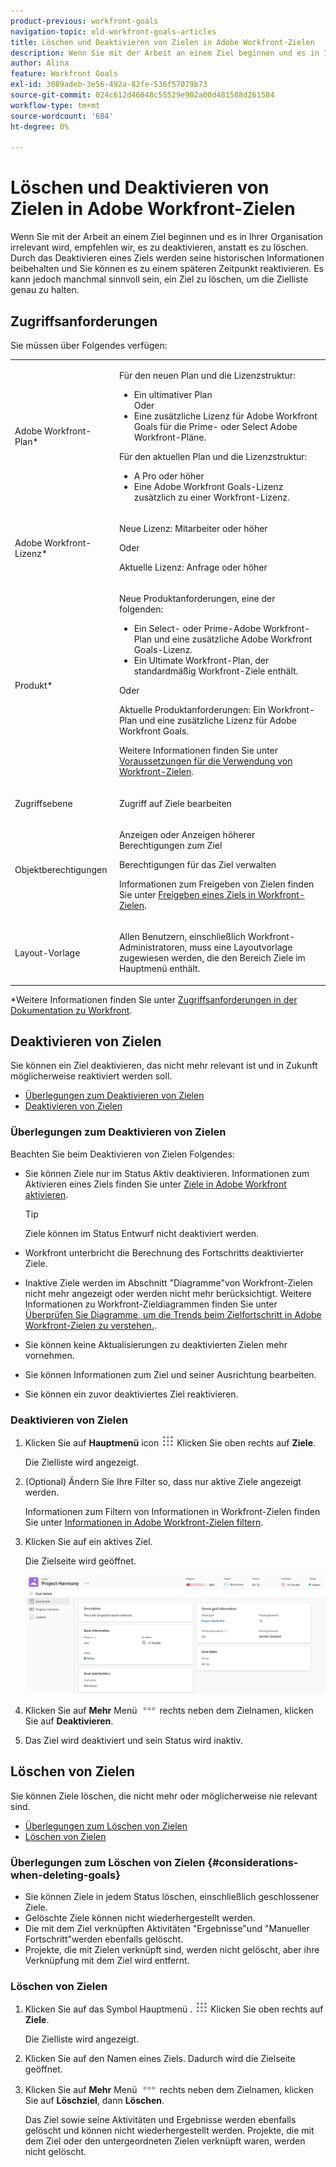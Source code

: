 ```yaml
---
product-previous: workfront-goals
navigation-topic: old-workfront-goals-articles
title: Löschen und Deaktivieren von Zielen in Adobe Workfront-Zielen
description: Wenn Sie mit der Arbeit an einem Ziel beginnen und es in Ihrer Organisation irrelevant wird, empfehlen wir, es zu deaktivieren, anstatt es zu löschen. Durch das Deaktivieren eines Ziels werden seine historischen Informationen beibehalten und Sie können es zu einem späteren Zeitpunkt reaktivieren. Es kann jedoch manchmal sinnvoll sein, ein Ziel zu löschen, um die Zielliste genau zu halten.
author: Alina
feature: Workfront Goals
exl-id: 3089adeb-3e56-492a-82fe-536f57079b73
source-git-commit: 024c612d46848c55529e902a00d481588d261584
workflow-type: tm+mt
source-wordcount: '684'
ht-degree: 0%

---
```


# Löschen und Deaktivieren von Zielen in Adobe Workfront-Zielen

Wenn Sie mit der Arbeit an einem Ziel beginnen und es in Ihrer Organisation irrelevant wird, empfehlen wir, es zu deaktivieren, anstatt es zu löschen. Durch das Deaktivieren eines Ziels werden seine historischen Informationen beibehalten und Sie können es zu einem späteren Zeitpunkt reaktivieren. Es kann jedoch manchmal sinnvoll sein, ein Ziel zu löschen, um die Zielliste genau zu halten.

## Zugriffsanforderungen

Sie müssen über Folgendes verfügen:

<table style="table-layout:auto">
<col>
</col>
<col>
</col>
<tbody>
 <tr> 
   <td role="rowheader">Adobe Workfront-Plan*</td> 
   <td> 
   <p>Für den neuen Plan und die Lizenzstruktur:
  <ul><li>Ein ultimativer Plan </li>
  Oder
  <li>Eine zusätzliche Lizenz für Adobe Workfront Goals für die Prime- oder Select Adobe Workfront-Pläne. </li></ul> </p>
<p>Für den aktuellen Plan und die Lizenzstruktur: 
<ul><li> A Pro oder höher </li>
  <li>Eine Adobe Workfront Goals-Lizenz zusätzlich zu einer Workfront-Lizenz.</li></ul></p>
   </td> 
  </tr>
 <tr>
 <td role="rowheader">Adobe Workfront-Lizenz*</td>
 <td>
 <p>Neue Lizenz: Mitarbeiter oder höher</p>
 Oder
 <p>Aktuelle Lizenz: Anfrage oder höher</p> </td>
 </tr>
 <tr>
 <td role="rowheader">Produkt*</td>
 <td>
 <p> Neue Produktanforderungen, eine der folgenden: </p>
<ul>
<li>Ein Select- oder Prime-Adobe Workfront-Plan und eine zusätzliche Adobe Workfront Goals-Lizenz.</li>
<li>Ein Ultimate Workfront-Plan, der standardmäßig Workfront-Ziele enthält. </li></ul>
 <p>Oder</p>
 <p>Aktuelle Produktanforderungen: Ein Workfront-Plan und eine zusätzliche Lizenz für Adobe Workfront Goals. </p> <p>Weitere Informationen finden Sie unter <a href="../../workfront-goals/goal-management/access-needed-for-wf-goals.md" class="MCXref xref">Voraussetzungen für die Verwendung von Workfront-Zielen</a>. </p> </td>
 </tr>
 <tr>
 <td role="rowheader"><p>Zugriffsebene</p></td>
 <td> <p>Zugriff auf Ziele bearbeiten</p> </td>
 </tr>
 <tr data-mc-conditions="">
 <td role="rowheader">Objektberechtigungen</td>
 <td>
  <div>
  <p>Anzeigen oder Anzeigen höherer Berechtigungen zum Ziel</p>
  <p>Berechtigungen für das Ziel verwalten</p>
  <p>Informationen zum Freigeben von Zielen finden Sie unter <a href="../../workfront-goals/workfront-goals-settings/share-a-goal.md" class="MCXref xref">Freigeben eines Ziels in Workfront-Zielen</a>. </p>
  </div> </td>
 </tr>
 <tr>
   <td role="rowheader"><p>Layout-Vorlage</p></td>
   <td> <p>Allen Benutzern, einschließlich Workfront-Administratoren, muss eine Layoutvorlage zugewiesen werden, die den Bereich Ziele im Hauptmenü enthält. </p>  
</td>
  </tr>
</tbody>
</table>

*Weitere Informationen finden Sie unter [Zugriffsanforderungen in der Dokumentation zu Workfront](/help/quicksilver/administration-and-setup/add-users/access-levels-and-object-permissions/access-level-requirements-in-documentation.md).

## Deaktivieren von Zielen

Sie können ein Ziel deaktivieren, das nicht mehr relevant ist und in Zukunft möglicherweise reaktiviert werden soll.

* [Überlegungen zum Deaktivieren von Zielen](#considerations-when-deactivating-goals)
* [Deaktivieren von Zielen](#deactivate-goals)

### Überlegungen zum Deaktivieren von Zielen

Beachten Sie beim Deaktivieren von Zielen Folgendes:

* Sie können Ziele nur im Status Aktiv deaktivieren. Informationen zum Aktivieren eines Ziels finden Sie unter [Ziele in Adobe Workfront aktivieren](../../workfront-goals/goal-management/activate-goals.md).

  >[!TIP]
  >
  >Ziele können im Status Entwurf nicht deaktiviert werden.

* Workfront unterbricht die Berechnung des Fortschritts deaktivierter Ziele.
* Inaktive Ziele werden im Abschnitt &quot;Diagramme&quot;von Workfront-Zielen nicht mehr angezeigt oder werden nicht mehr berücksichtigt. Weitere Informationen zu Workfront-Zieldiagrammen finden Sie unter [Überprüfen Sie Diagramme, um die Trends beim Zielfortschritt in Adobe Workfront-Zielen zu verstehen.](../../workfront-goals/goal-review-and-workfront-goals-sections/review-goal-graphs.md).

  <!--* The Check-in section. For information about the Check-in page, see [Update goal progress in Adobe Workfront Goals](../../workfront-goals/goal-review-and-workfront-goals-sections/check-in-goals.md). -->

* Sie können keine Aktualisierungen zu deaktivierten Zielen mehr vornehmen.
* Sie können Informationen zum Ziel und seiner Ausrichtung bearbeiten.
* Sie können ein zuvor deaktiviertes Ziel reaktivieren.

### Deaktivieren von Zielen

<!--
Deactivating goals differs depending on which environment you use.

### Deactivate goals in the Production environment


1. Go to the goal that you want to deactivate.

   For example, go to the Goal List and click the name of a goal.

   The Goal Details panel opens on the right.

   >[!TIP]
   >
   >You can open goals from any sections of Workfront Goals.

1. Click the **More icon** ![](assets/more-icon.png), then click **Deactivate**.

   ![](assets/deactivate-goal-highlighted.png)

   The goal status changes to Inactive. 

1. Click the **X** icon in the upper-right to close Goal Details.
-->

1. Klicken Sie auf **Hauptmenü** icon ![](assets/main-menu-icon.png) Klicken Sie oben rechts auf **Ziele**.

   Die Zielliste wird angezeigt.

   <!-- Add this when Shell is available to all: or (if available), click the **Main Menu** icon ![Main menu icon](../goal-management/assets/three-line-main-menu-icon.png) in the upper-left corner)
   -->

1. (Optional) Ändern Sie Ihre Filter so, dass nur aktive Ziele angezeigt werden.

   Informationen zum Filtern von Informationen in Workfront-Zielen finden Sie unter [Informationen in Adobe Workfront-Zielen filtern](../goal-management/filter-information-wf-goals.md).

1. Klicken Sie auf ein aktives Ziel.

   Die Zielseite wird geöffnet.

   ![](assets/goal-page-unshimmed.png)

1. Klicken Sie auf **Mehr** Menü ![](assets/more-icon.png) rechts neben dem Zielnamen, klicken Sie auf **Deaktivieren**.

1. Das Ziel wird deaktiviert und sein Status wird inaktiv.

## Löschen von Zielen

Sie können Ziele löschen, die nicht mehr oder möglicherweise nie relevant sind.

* [Überlegungen zum Löschen von Zielen](#considerations-when-deleting-goals)
* [Löschen von Zielen](#delete-goals)

### Überlegungen zum Löschen von Zielen {#considerations-when-deleting-goals}

* Sie können Ziele in jedem Status löschen, einschließlich geschlossener Ziele.
* Gelöschte Ziele können nicht wiederhergestellt werden.
* Die mit dem Ziel verknüpften Aktivitäten &quot;Ergebnisse&quot;und &quot;Manueller Fortschritt&quot;werden ebenfalls gelöscht.
* Projekte, die mit Zielen verknüpft sind, werden nicht gelöscht, aber ihre Verknüpfung mit dem Ziel wird entfernt.

### Löschen von Zielen

<!--
Deleting  goals differs depending on which environment you use.

#### Delete goals in the Production environment

1. Go to the goal that you want to delete.

   For example, go to the Goal List and click a goal.

   The Goal Details panel opens on the right. 

1. Click the **More icon** ![](assets/more-icon.png), then click **Delete**.

   ![](assets/delete-goal-highlighted.png)

1. Click **Yes, delete**.

   The goal is removed from the Goal List and cannot be recovered.
-->

1. Klicken Sie auf das Symbol Hauptmenü . ![](assets/main-menu-icon.png) Klicken Sie oben rechts auf **Ziele**.

   Die Zielliste wird angezeigt.

   <!-- Add this when Shell is available to all: or (if available), click the **Main Menu** icon ![Main menu icon](../goal-management/assets/three-line-main-menu-icon.png) in the upper-left corner)
   -->
1. Klicken Sie auf den Namen eines Ziels. Dadurch wird die Zielseite geöffnet.
1. Klicken Sie auf **Mehr** Menü ![](assets/more-icon.png) rechts neben dem Zielnamen, klicken Sie auf **Löschziel**, dann **Löschen**.

   Das Ziel sowie seine Aktivitäten und Ergebnisse werden ebenfalls gelöscht und können nicht wiederhergestellt werden. Projekte, die mit dem Ziel oder den untergeordneten Zielen verknüpft waren, werden nicht gelöscht.


